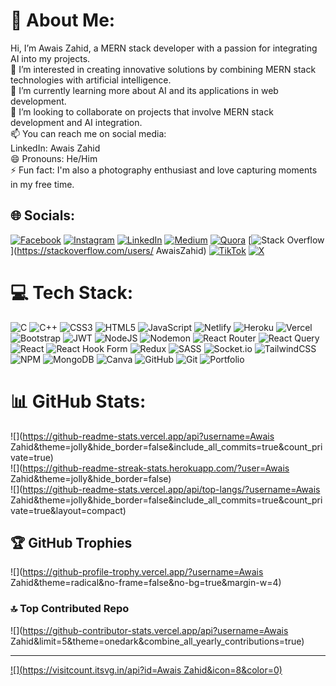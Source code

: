 # 💫 About Me:
 Hi, I’m Awais Zahid, a MERN stack developer with a passion for integrating AI into my projects.<br>👀 I’m interested in creating innovative solutions by combining MERN stack technologies with artificial intelligence.<br>🌱 I’m currently learning more about AI and its applications in web development.<br>💞️ I’m looking to collaborate on projects that involve MERN stack development and AI integration.<br>📫 You can reach me on social media:<br>LinkedIn: Awais Zahid<br>😄 Pronouns: He/Him<br>⚡ Fun fact: I'm also a photography enthusiast and love capturing moments in my free time.


## 🌐 Socials:
[![Facebook](https://img.shields.io/badge/Facebook-%231877F2.svg?logo=Facebook&logoColor=white)](https://facebook.com/AwaisZahid) [![Instagram](https://img.shields.io/badge/Instagram-%23E4405F.svg?logo=Instagram&logoColor=white)](https://instagram.com/AwaisZahid) [![LinkedIn](https://img.shields.io/badge/LinkedIn-%230077B5.svg?logo=linkedin&logoColor=white)](https://linkedin.com/in/AwaisZahid) [![Medium](https://img.shields.io/badge/Medium-12100E?logo=medium&logoColor=white)](https://medium.com/@AwaisZahid) [![Quora](https://img.shields.io/badge/Quora-%23B92B27.svg?logo=Quora&logoColor=white)](https://quora.com/profile/AwaisZahid) [![Stack Overflow](https://img.shields.io/badge/-Stackoverflow-FE7A16?logo=stack-overflow&logoColor=white)](https://stackoverflow.com/users/ AwaisZahid) [![TikTok](https://img.shields.io/badge/TikTok-%23000000.svg?logo=TikTok&logoColor=white)](https://tiktok.com/@AwaisZahid) [![X](https://img.shields.io/badge/X-black.svg?logo=X&logoColor=white)](https://x.com/AwaisZahid) 

# 💻 Tech Stack:
![C](https://img.shields.io/badge/c-%2300599C.svg?style=for-the-badge&logo=c&logoColor=white) ![C++](https://img.shields.io/badge/c++-%2300599C.svg?style=for-the-badge&logo=c%2B%2B&logoColor=white) ![CSS3](https://img.shields.io/badge/css3-%231572B6.svg?style=for-the-badge&logo=css3&logoColor=white) ![HTML5](https://img.shields.io/badge/html5-%23E34F26.svg?style=for-the-badge&logo=html5&logoColor=white) ![JavaScript](https://img.shields.io/badge/javascript-%23323330.svg?style=for-the-badge&logo=javascript&logoColor=%23F7DF1E) ![Netlify](https://img.shields.io/badge/netlify-%23000000.svg?style=for-the-badge&logo=netlify&logoColor=#00C7B7) ![Heroku](https://img.shields.io/badge/heroku-%23430098.svg?style=for-the-badge&logo=heroku&logoColor=white) ![Vercel](https://img.shields.io/badge/vercel-%23000000.svg?style=for-the-badge&logo=vercel&logoColor=white) ![Bootstrap](https://img.shields.io/badge/bootstrap-%238511FA.svg?style=for-the-badge&logo=bootstrap&logoColor=white) ![JWT](https://img.shields.io/badge/JWT-black?style=for-the-badge&logo=JSON%20web%20tokens) ![NodeJS](https://img.shields.io/badge/node.js-6DA55F?style=for-the-badge&logo=node.js&logoColor=white) ![Nodemon](https://img.shields.io/badge/NODEMON-%23323330.svg?style=for-the-badge&logo=nodemon&logoColor=%BBDEAD) ![React Router](https://img.shields.io/badge/React_Router-CA4245?style=for-the-badge&logo=react-router&logoColor=white) ![React Query](https://img.shields.io/badge/-React%20Query-FF4154?style=for-the-badge&logo=react%20query&logoColor=white) ![React](https://img.shields.io/badge/react-%2320232a.svg?style=for-the-badge&logo=react&logoColor=%2361DAFB) ![React Hook Form](https://img.shields.io/badge/React%20Hook%20Form-%23EC5990.svg?style=for-the-badge&logo=reacthookform&logoColor=white) ![Redux](https://img.shields.io/badge/redux-%23593d88.svg?style=for-the-badge&logo=redux&logoColor=white) ![SASS](https://img.shields.io/badge/SASS-hotpink.svg?style=for-the-badge&logo=SASS&logoColor=white) ![Socket.io](https://img.shields.io/badge/Socket.io-black?style=for-the-badge&logo=socket.io&badgeColor=010101) ![TailwindCSS](https://img.shields.io/badge/tailwindcss-%2338B2AC.svg?style=for-the-badge&logo=tailwind-css&logoColor=white) ![NPM](https://img.shields.io/badge/NPM-%23CB3837.svg?style=for-the-badge&logo=npm&logoColor=white) ![MongoDB](https://img.shields.io/badge/MongoDB-%234ea94b.svg?style=for-the-badge&logo=mongodb&logoColor=white) ![Canva](https://img.shields.io/badge/Canva-%2300C4CC.svg?style=for-the-badge&logo=Canva&logoColor=white) ![GitHub](https://img.shields.io/badge/github-%23121011.svg?style=for-the-badge&logo=github&logoColor=white) ![Git](https://img.shields.io/badge/git-%23F05033.svg?style=for-the-badge&logo=git&logoColor=white) ![Portfolio](https://img.shields.io/badge/Portfolio-%23000000.svg?style=for-the-badge&logo=firefox&logoColor=#FF7139)
# 📊 GitHub Stats:
![](https://github-readme-stats.vercel.app/api?username=Awais Zahid&theme=jolly&hide_border=false&include_all_commits=true&count_private=true)<br/>
![](https://github-readme-streak-stats.herokuapp.com/?user=Awais Zahid&theme=jolly&hide_border=false)<br/>
![](https://github-readme-stats.vercel.app/api/top-langs/?username=Awais Zahid&theme=jolly&hide_border=false&include_all_commits=true&count_private=true&layout=compact)

## 🏆 GitHub Trophies
![](https://github-profile-trophy.vercel.app/?username=Awais Zahid&theme=radical&no-frame=false&no-bg=true&margin-w=4)

### 🔝 Top Contributed Repo
![](https://github-contributor-stats.vercel.app/api?username=Awais Zahid&limit=5&theme=onedark&combine_all_yearly_contributions=true)

---
[![](https://visitcount.itsvg.in/api?id=Awais Zahid&icon=8&color=0)](https://visitcount.itsvg.in)

<!-- Proudly created with GPRM ( https://gprm.itsvg.in ) -->
